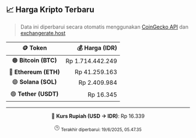 

<!-- HARGA_KRIPTO -->
## 📈 Harga Kripto Terbaru

> Data ini diperbarui secara otomatis menggunakan [CoinGecko API](https://www.coingecko.com/) dan [exchangerate.host](https://exchangerate.host/)

<div align="center">

| 🪙 Token | 💰 Harga (IDR) |
|:------:|---------------:|
| 🟠 **Bitcoin (BTC)**   | Rp 1.714.442.249 |
| 🔵 **Ethereum (ETH)**  | Rp 41.259.163 |
| 🟣 **Solana (SOL)**    | Rp 2.409.984 |
| 🟢 **Tether (USDT)**   | Rp 16.345 |

---

💱 **Kurs Rupiah (USD → IDR)**: Rp 16.339

🕒 <sub>Terakhir diperbarui: 19/6/2025, 05.47.35</sub>

</div>
<!-- /HARGA_KRIPTO -->